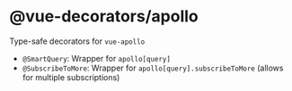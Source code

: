 # @vue-decorators/apollo

Type-safe decorators for `vue-apollo`

- `@SmartQuery`: Wrapper for `apollo[query]`
- `@SubscribeToMore`: Wrapper for `apollo[query].subscribeToMore` (allows for multiple subscriptions)
